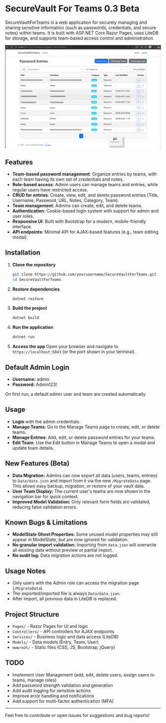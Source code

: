# SecureVault For Teams 0.3 Beta


SecureVaultForTeams is a web application for securely managing and sharing sensitive information (such as passwords, credentials, and secure notes) within teams. It is built with ASP.NET Core Razor Pages, uses LiteDB for storage, and supports team-based access control and administration.

![SecureVaultForTeams Screenshot](docs/ScreenshotSecureVaultForTeams2.png)
## Features
- **Team-based password management**: Organize entries by teams, with each team having its own set of credentials and notes.
- **Role-based access**: Admin users can manage teams and entries, while regular users have restricted access.
- **CRUD for entries**: Create, view, edit, and delete password entries (Title, Username, Password, URL, Notes, Category, Team).
- **Team management**: Admins can create, edit, and delete teams.
- **Authentication**: Cookie-based login system with support for admin and user roles.
- **Responsive UI**: Built with Bootstrap for a modern, mobile-friendly interface.
- **API endpoints**: Minimal API for AJAX-based features (e.g., team editing modal).

## Installation
1. **Clone the repository**
   ```sh
   git clone https://github.com/yourusername/SecureVaultForTeams.git
   cd SecureVaultForTeams
   ```
2. **Restore dependencies**
   ```sh
   dotnet restore
   ```
3. **Build the project**
   ```sh
   dotnet build
   ```
4. **Run the application**
   ```sh
   dotnet run
   ```
5. **Access the app**
   Open your browser and navigate to `https://localhost:5043` (or the port shown in your terminal).

## Default Admin Login
- **Username:** admin
- **Password:** Admin123!

On first run, a default admin user and team are created automatically.

## Usage
- **Login** with the admin credentials.
- **Manage Teams**: Go to the Manage Teams page to create, edit, or delete teams.
- **Manage Entries**: Add, edit, or delete password entries for your teams.
- **Edit Team**: Use the Edit button in Manage Teams to open a modal and update team details.

## New Features (Beta)
- **Data Migration:** Admins can now export all data (users, teams, entries) to `Data/data.json` and import from it via the new `/MigrateData` page. This allows easy backup, migration, or restore of your vault data.
- **User Team Display:** The current user's teams are now shown in the navigation bar for quick context.
- **Improved Model Validation:** Only relevant form fields are validated, reducing false validation errors.

## Known Bugs & Limitations
- **ModelState Ghost Properties:** Some unused model properties may still appear in ModelState, but are now ignored for validation.
- **No granular import validation:** Importing from `data.json` will overwrite all existing data without preview or partial import.
- **No audit log:** Data migration actions are not logged.

## Usage Notes
- Only users with the Admin role can access the migration page (`/MigrateData`).
- The exported/imported file is always `Data/data.json`.
- After import, all previous data in LiteDB is replaced.

## Project Structure
- `Pages/` - Razor Pages for UI and logic
- `Controllers/` - API controllers for AJAX endpoints
- `Services/` - Business logic and data access (LiteDB)
- `Models/` - Data models (Entry, Team, User)
- `wwwroot/` - Static files (CSS, JS, Bootstrap, jQuery)

## TODO
- Implement User Management (add, edit, delete users, assign users to teams, manage roles)
- Add password strength validation and generation
- Add audit logging for sensitive actions
- Improve error handling and notifications
- Add support for multi-factor authentication (MFA)

---

Feel free to contribute or open issues for suggestions and bug reports!
